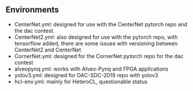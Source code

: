 ## Environments

- CenterNet.yml: designed for use with the CenterNet pytorch repo and the dac contest.
- CenterNet2.yml: also designed for use with the pytorch repo, with tensorflow added, there are some issues with versioning between CenterNet2 and CenterNet
- CornerNet.yml: designed for the CornerNet pytorch repo for the dac contest
- alveopynq.yml: works with Alveo-Pynq and FPGA applications
- yolov3.yml: designed for DAC-SDC-2019 repo with yolov3
- hcl-env.yml: mainly for HeteroCL, questionable status

